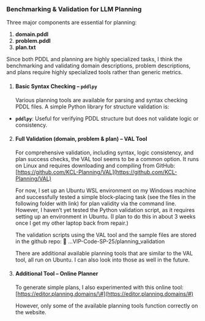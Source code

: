 ### **Benchmarking & Validation for LLM Planning**

Three major components are essential for planning:

1. **domain.pddl**  
2. **problem.pddl**  
3. **plan.txt**

Since both PDDL and planning are highly specialized tasks, I think the benchmarking and validating domain descriptions, problem descriptions, and plans require highly specialized tools rather than generic metrics.

1. #### **Basic Syntax Checking – `pddlpy`**

   Various planning tools are available for parsing and syntax checking PDDL files. A simple Python library for structure validation is:  
* **`pddlpy`**: Useful for verifying PDDL structure but does not validate logic or consistency.

2. #### **Full Validation (domain, problem & plan) – VAL Tool**

   For comprehensive validation, including syntax, logic consistency, and plan success checks, the VAL tool seems to be a common option. It runs on Linux and requires downloading and compiling from GitHub:  
    [https://github.com/KCL-Planning/VAL](https://github.com/KCL-Planning/VAL)  
   
   For now, I set up an Ubuntu WSL environment on my Windows machine and successfully tested a simple block-placing task (see the files in the following folder with link) for plan validity via the command line. However, I haven’t yet tested the Python validation script, as it requires setting up an environment in Ubuntu. (I plan to do this in about 3 weeks once I get my other laptop back from repair.)  
   
   The validation scripts using the VAL tool and the sample files are stored in the github repo:  📂 ...VIP-Code-SP-25/planning\_validation  
   
   There are additional available planning tools that are similar to the VAL tool, all run on Ubuntu. I can also look into those as well in the future.

3. #### **Additional Tool – Online Planner**

   To generate simple plans, I also experimented with this online tool: [https://editor.planning.domains/\#](https://editor.planning.domains/#)

   However, only some of the available planning tools function correctly on the website.